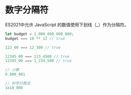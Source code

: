 # 数字分隔符

ES2021中允许 JavaScript 的数值使用下划线（_）作为分隔符。

```js
let budget = 1_000_000_000_000;
budget === 10 ** 12 // true

123_00 === 12_300 // true

12345_00 === 123_4500 // true
12345_00 === 1_234_500 // true

// 小数
0.000_001

// 科学计数法
1e10_000
```